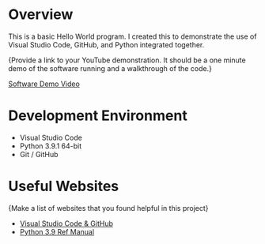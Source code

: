 # Overview

This is a basic Hello World program. I created this to demonstrate the use of Visual Studio Code, GitHub, and Python integrated together.

{Provide a link to your YouTube demonstration. It should be a one minute demo of the software running and a walkthrough of the code.}

[Software Demo Video](http://youtube.link.goes.here)

# Development Environment

- Visual Studio Code
- Python 3.9.1 64-bit
- Git / GitHub

# Useful Websites

{Make a list of websites that you found helpful in this project}

- [Visual Studio Code & GitHub](https://code.visualstudio.com/docs/editor/versioncontrol)
- [Python 3.9 Ref Manual](https://docs.python.org/3.9/library/index.html)
